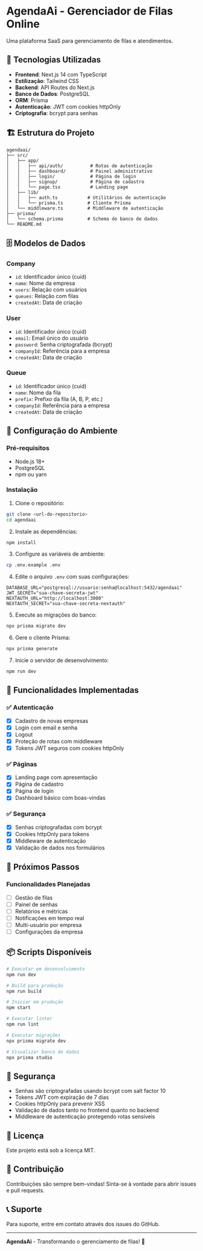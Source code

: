 # AgendaAi - Gerenciador de Filas Online

Uma plataforma SaaS para gerenciamento de filas e atendimentos.

## 🚀 Tecnologias Utilizadas

- **Frontend**: Next.js 14 com TypeScript
- **Estilização**: Tailwind CSS
- **Backend**: API Routes do Next.js
- **Banco de Dados**: PostgreSQL
- **ORM**: Prisma
- **Autenticação**: JWT com cookies httpOnly
- **Criptografia**: bcrypt para senhas

## 🏗️ Estrutura do Projeto

```
agendaai/
├── src/
│   ├── app/
│   │   ├── api/auth/          # Rotas de autenticação
│   │   ├── dashboard/         # Painel administrativo
│   │   ├── login/             # Página de login
│   │   ├── signup/            # Página de cadastro
│   │   └── page.tsx           # Landing page
│   ├── lib/
│   │   ├── auth.ts           # Utilitários de autenticação
│   │   └── prisma.ts         # Cliente Prisma
│   └── middleware.ts         # Middleware de autenticação
├── prisma/
│   └── schema.prisma         # Schema do banco de dados
└── README.md
```

## 🗄️ Modelos de Dados

### Company
- `id`: Identificador único (cuid)
- `name`: Nome da empresa
- `users`: Relação com usuários
- `queues`: Relação com filas
- `createdAt`: Data de criação

### User
- `id`: Identificador único (cuid)
- `email`: Email único do usuário
- `password`: Senha criptografada (bcrypt)
- `companyId`: Referência para a empresa
- `createdAt`: Data de criação

### Queue
- `id`: Identificador único (cuid)
- `name`: Nome da fila
- `prefix`: Prefixo da fila (A, B, P, etc.)
- `companyId`: Referência para a empresa
- `createdAt`: Data de criação

## 🔧 Configuração do Ambiente

### Pré-requisitos
- Node.js 18+ 
- PostgreSQL
- npm ou yarn

### Instalação

1. Clone o repositório:
```bash
git clone <url-do-repositorio>
cd agendaai
```

2. Instale as dependências:
```bash
npm install
```

3. Configure as variáveis de ambiente:
```bash
cp .env.example .env
```

4. Edite o arquivo `.env` com suas configurações:
```env
DATABASE_URL="postgresql://usuario:senha@localhost:5432/agendaai"
JWT_SECRET="sua-chave-secreta-jwt"
NEXTAUTH_URL="http://localhost:3000"
NEXTAUTH_SECRET="sua-chave-secreta-nextauth"
```

5. Execute as migrações do banco:
```bash
npx prisma migrate dev
```

6. Gere o cliente Prisma:
```bash
npx prisma generate
```

7. Inicie o servidor de desenvolvimento:
```bash
npm run dev
```

## 🌟 Funcionalidades Implementadas

### ✅ Autenticação
- [x] Cadastro de novas empresas
- [x] Login com email e senha
- [x] Logout
- [x] Proteção de rotas com middleware
- [x] Tokens JWT seguros com cookies httpOnly

### ✅ Páginas
- [x] Landing page com apresentação
- [x] Página de cadastro
- [x] Página de login
- [x] Dashboard básico com boas-vindas

### ✅ Segurança
- [x] Senhas criptografadas com bcrypt
- [x] Cookies httpOnly para tokens
- [x] Middleware de autenticação
- [x] Validação de dados nos formulários

## 🚀 Próximos Passos

### Funcionalidades Planejadas
- [ ] Gestão de filas
- [ ] Painel de senhas
- [ ] Relatórios e métricas
- [ ] Notificações em tempo real
- [ ] Multi-usuário por empresa
- [ ] Configurações da empresa

## 📦 Scripts Disponíveis

```bash
# Executar em desenvolvimento
npm run dev

# Build para produção
npm run build

# Iniciar em produção
npm start

# Executar linter
npm run lint

# Executar migrações
npx prisma migrate dev

# Visualizar banco de dados
npx prisma studio
```

## 🔐 Segurança

- Senhas são criptografadas usando bcrypt com salt factor 10
- Tokens JWT com expiração de 7 dias
- Cookies httpOnly para prevenir XSS
- Validação de dados tanto no frontend quanto no backend
- Middleware de autenticação protegendo rotas sensíveis

## 📄 Licença

Este projeto está sob a licença MIT.

## 🤝 Contribuição

Contribuições são sempre bem-vindas! Sinta-se à vontade para abrir issues e pull requests.

## 📞 Suporte

Para suporte, entre em contato através dos issues do GitHub.

---

**AgendaAi** - Transformando o gerenciamento de filas! 🎯

